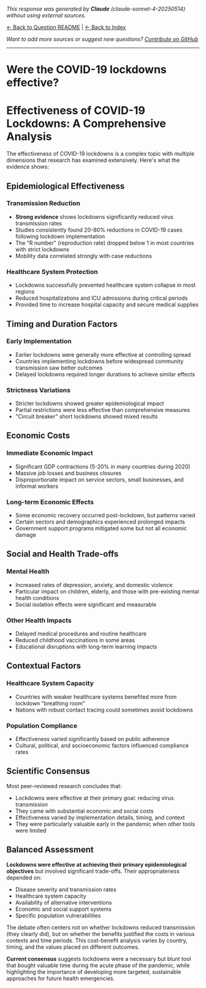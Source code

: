 <!-- 
Generated by: claude
Model: claude-sonnet-4-20250514
Prompt type: default
Generated at: 2025-06-08T21:43:31.566891
-->

*This response was generated by **Claude** (claude-sonnet-4-20250514) without using external sources.*

[← Back to Question README](README.md) | [← Back to Index](../README.md)

*Want to add more sources or suggest new questions? [Contribute on GitHub](https://github.com/justinwest/SuggestedSources)*

---

# Were the COVID-19 lockdowns effective?

# Effectiveness of COVID-19 Lockdowns: A Comprehensive Analysis

The effectiveness of COVID-19 lockdowns is a complex topic with multiple dimensions that research has examined extensively. Here's what the evidence shows:

## **Epidemiological Effectiveness**

### **Transmission Reduction**
- **Strong evidence** shows lockdowns significantly reduced virus transmission rates
- Studies consistently found 20-80% reductions in COVID-19 cases following lockdown implementation
- The "R number" (reproduction rate) dropped below 1 in most countries with strict lockdowns
- Mobility data correlated strongly with case reductions

### **Healthcare System Protection**
- Lockdowns successfully prevented healthcare system collapse in most regions
- Reduced hospitalizations and ICU admissions during critical periods
- Provided time to increase hospital capacity and secure medical supplies

## **Timing and Duration Factors**

### **Early Implementation**
- Earlier lockdowns were generally more effective at controlling spread
- Countries implementing lockdowns before widespread community transmission saw better outcomes
- Delayed lockdowns required longer durations to achieve similar effects

### **Strictness Variations**
- Stricter lockdowns showed greater epidemiological impact
- Partial restrictions were less effective than comprehensive measures
- "Circuit breaker" short lockdowns showed mixed results

## **Economic Costs**

### **Immediate Economic Impact**
- Significant GDP contractions (5-20% in many countries during 2020)
- Massive job losses and business closures
- Disproportionate impact on service sectors, small businesses, and informal workers

### **Long-term Economic Effects**
- Some economic recovery occurred post-lockdown, but patterns varied
- Certain sectors and demographics experienced prolonged impacts
- Government support programs mitigated some but not all economic damage

## **Social and Health Trade-offs**

### **Mental Health**
- Increased rates of depression, anxiety, and domestic violence
- Particular impact on children, elderly, and those with pre-existing mental health conditions
- Social isolation effects were significant and measurable

### **Other Health Impacts**
- Delayed medical procedures and routine healthcare
- Reduced childhood vaccinations in some areas
- Educational disruptions with long-term learning impacts

## **Contextual Factors**

### **Healthcare System Capacity**
- Countries with weaker healthcare systems benefited more from lockdown "breathing room"
- Nations with robust contact tracing could sometimes avoid lockdowns

### **Population Compliance**
- Effectiveness varied significantly based on public adherence
- Cultural, political, and socioeconomic factors influenced compliance rates

## **Scientific Consensus**

Most peer-reviewed research concludes that:
- Lockdowns were effective at their primary goal: reducing virus transmission
- They came with substantial economic and social costs
- Effectiveness varied by implementation details, timing, and context
- They were particularly valuable early in the pandemic when other tools were limited

## **Balanced Assessment**

**Lockdowns were effective at achieving their primary epidemiological objectives** but involved significant trade-offs. Their appropriateness depended on:
- Disease severity and transmission rates
- Healthcare system capacity
- Availability of alternative interventions
- Economic and social support systems
- Specific population vulnerabilities

The debate often centers not on whether lockdowns reduced transmission (they clearly did), but on whether the benefits justified the costs in various contexts and time periods. This cost-benefit analysis varies by country, timing, and the values placed on different outcomes.

**Current consensus** suggests lockdowns were a necessary but blunt tool that bought valuable time during the acute phase of the pandemic, while highlighting the importance of developing more targeted, sustainable approaches for future health emergencies.